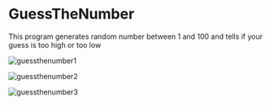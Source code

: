 # GuessTheNumber
This program generates random number between 1 and 100 and tells if your guess is too high or too low

![guessthenumber1](https://user-images.githubusercontent.com/59077389/118488019-fbbae500-b723-11eb-935b-2edba87a4320.JPG)

![guessthenumber2](https://user-images.githubusercontent.com/59077389/118488291-43417100-b724-11eb-9f1b-e5a6c32d3a88.JPG)

![guessthenumber3](https://user-images.githubusercontent.com/59077389/118488298-44729e00-b724-11eb-9031-52c1bd09cc27.JPG)


